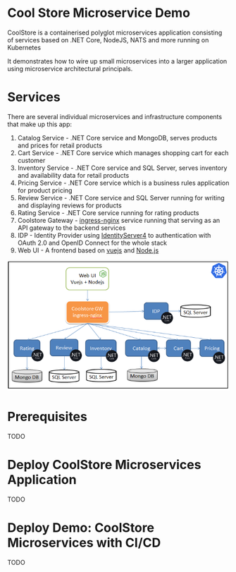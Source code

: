 # Cool Store Microservice Demo

CoolStore is a containerised polyglot microservices application consisting of services based on .NET Core, NodeJS, NATS and more running on Kubernetes

It demonstrates how to wire up small microservices into a larger application using microservice architectural principals.

# Services

There are several individual microservices and infrastructure components that make up this app:

1.  Catalog Service - .NET Core service and MongoDB, serves products and prices for retail products
2.  Cart Service - .NET Core service which manages shopping cart for each customer
3.  Inventory Service - .NET Core service and SQL Server, serves inventory and availability data for retail products
4.  Pricing Service - .NET Core service which is a business rules application for product pricing
5.  Review Service - .NET Core service and SQL Server running for writing and displaying reviews for products
6.  Rating Service - .NET Core service running for rating products
7.  Coolstore Gateway - [ingress-nginx](https://github.com/kubernetes/ingress-nginx) service running that serving as an API gateway to the backend services
8.  IDP - Identity Provider using [IdentityServer4](https://github.com/IdentityServer/IdentityServer4) to authentication with OAuth 2.0 and OpenID Connect for the whole stack
9.  Web UI - A frontend based on [vuejs](https://vuejs.org/) and [Node.js](https://nodejs.org)

![Architecture Screenshot](assets/images/arch-diagram.png?raw=true 'Architecture Diagram')

# Prerequisites

TODO

# Deploy CoolStore Microservices Application

TODO

# Deploy Demo: CoolStore Microservices with CI/CD

TODO
